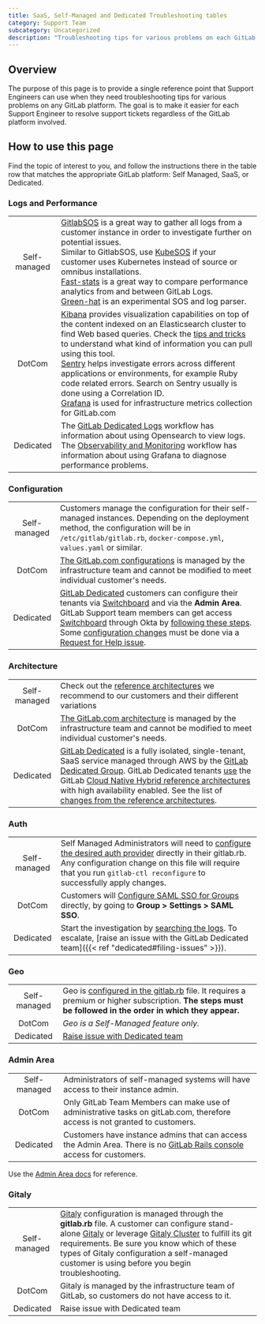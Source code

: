```yaml
---
title: SaaS, Self-Managed and Dedicated Troubleshooting tables
category: Support Team
subcategory: Uncategorized
description: "Troubleshooting tips for various problems on each GitLab platform type"
---
```


## Overview

The purpose of this page is to provide a single reference point that
Support Engineers can use when they need troubleshooting tips for various
problems on any GitLab platform. The goal is to make it easier for each
Support Engineer to resolve support tickets regardless of the GitLab
platform involved.


## How to use this page

Find the topic of interest to you, and follow the instructions there in
the table row that matches the appropriate GitLab platform: Self Managed,
SaaS, or Dedicated.

### Logs and Performance

|      |       |
|:----:| ----- |
|Self-managed| [GitlabSOS](https://gitlab.com/gitlab-com/support/toolbox/gitlabsos) is a great way to gather all logs from a customer instance in order to investigate further on potential issues.<br/>Similar to GitlabSOS, use [KubeSOS](https://gitlab.com/gitlab-com/support/toolbox/kubesos) if your customer uses Kubernetes instead of source or omnibus installations.<br/>[Fast-stats](https://gitlab.com/gitlab-com/support/toolbox/fast-stats) is a great way to compare performance analytics from and between GitLab Logs.<br/>[Green-hat](https://gitlab.com/gitlab-com/support/toolbox/greenhat)  is an experimental SOS and log parser.|
|DotCom|[Kibana](https://log.gprd.gitlab.net/) provides visualization capabilities on top of the content indexed on an Elasticsearch cluster to find Web based queries. Check the [tips and tricks](/handbook/support/workflows/kibana.html#tips-and-tricks) to understand what kind of information you can pull using this tool.<br/>[Sentry](https://sentry.gitlab.net/gitlab/gitlabcom/) helps investigate errors across different applications or environments, for example Ruby code related errors. Search on Sentry usually is done using a Correlation ID.<br/>[Grafana](https://about.gitlab.com/handbook/engineering/monitoring/#main-monitoring-dashboards) is used for infrastructure metrics collection for GitLab.com |
|Dedicated|The [GitLab Dedicated Logs](/handbook/support/workflows/dedicated_logs/) workflow has information about using Opensearch to view logs. The [Observability and Monitoring](/handbook/support/workflows/dedicated_instance_health/) workflow has information about using Grafana to diagnose performance problems.|

### Configuration

|      |       |
|:----:| ----- |
|Self-managed| Customers manage the configuration for their self-managed instances. Depending on the deployment method, the configuration will be in `/etc/gitlab/gitlab.rb`, `docker-compose.yml`, `values.yaml` or similar.|
|DotCom| [The GitLab.com configurations](https://docs.gitlab.com/ee/user/gitlab_com/) is managed by the infrastructure team and cannot be modified to meet individual customer's needs.|
|Dedicated|[GitLab Dedicated](https://docs.gitlab.com/ee/subscriptions/gitlab_dedicated/) customers can configure their tenants via [Switchboard](https://about.gitlab.com/direction/saas-platforms/switchboard/) and via the **Admin Area**. GitLab Support team members can get access [Switchboard](./dedicated_switchboard.md) through Okta by [following these steps](/handbook/support/workflows/dedicated_switchboard/#accessing-switchboard). Some [configuration changes](/handbook/support/workflows/dedicated/#configuration-changes) must be done via a [Request for Help issue](/handbook/support/workflows/how-to-get-help/#how-to-use-gitlabcom-to-formally-request-help-from-the-gitlab-development-team). |


### Architecture

|      |       |
|:----:| ----- |
|Self-managed| Check out the [reference architectures](https://docs.gitlab.com/ee/administration/reference_architectures/) we recommend to our customers and their different variations|
|DotCom| [The GitLab.com architecture](https://about.gitlab.com/handbook/engineering/infrastructure/production/architecture/#infra-current-archi-diagram) is managed by the infrastructure team and cannot be modified to meet individual customer's needs.|
|Dedicated|[GitLab Dedicated](https://docs.gitlab.com/ee/subscriptions/gitlab_dedicated/) is a fully isolated, single-tenant, SaaS service managed through AWS by the [GitLab Dedicated Group](https://about.gitlab.com/handbook/engineering/infrastructure/team/gitlab-dedicated). GitLab Dedicated tenants [use](https://docs.gitlab.com/ee/subscriptions/gitlab_dedicated/#availability-and-scalability) the GitLab [Cloud Native Hybrid reference architectures](https://docs.gitlab.com/ee/administration/reference_architectures/index.html#cloud-native-hybrid) with high availability enabled. See the list of [changes from the reference architectures](https://gitlab-com.gitlab.io/gl-infra/gitlab-dedicated/team/architecture/Architecture.html#changes-from-reference-architectures).|

### Auth

|      |       |
|:----:| ----- |
|Self-managed| Self Managed Administrators will need to [configure the desired auth provider](https://docs.gitlab.com/ee/administration/auth/) directly in their gitlab.rb. Any configuration change on this file will require that you run `gitlab-ctl reconfigure` to successfully apply changes.|
|DotCom| Customers will [Configure SAML SSO for Groups](https://docs.gitlab.com/ee/user/group/saml_sso/index.html) directly, by going to **Group > Settings > SAML SSO**.|
|Dedicated| Start the investigation by [searching the logs](/handbook/support/workflows/dedicated_logs). To escalate, [raise an issue with the GitLab Dedicated team]({{< ref "dedicated#filing-issues" >}}).|

### Geo

|      |       |
|:----:| ----- |
|Self-managed| Geo is [configured in the gitlab.rb](https://docs.gitlab.com/ee/administration/geo/setup/) file. It requires a premium or higher subscription. **The steps must be followed in the order in which they appear.**|
|DotCom| *Geo is a Self-Managed feature only.*|
|Dedicated|[Raise issue with Dedicated team](/handbook/support/workflows/dedicated/#filing-issues)|

### Admin Area

|      |       |
|:----:| ----- |
|Self-managed| Administrators of self-managed systems will have access to their instance admin.|
|DotCom| Only GitLab Team Members can make use of administrative tasks on gitLab.com, therefore access is not granted to customers.|
|Dedicated| Customers have instance admins that can access the Admin Area. There is no [GitLab Rails console](https://docs.gitlab.com/ee/administration/operations/rails_console.html) access for customers.|

Use the [Admin Area docs](https://docs.gitlab.com/ee/administration/admin_area.html#gitlab-admin-area) for reference.

### Gitaly

|      |       |
|:----:| ----- |
|Self-managed| [Gitaly](https://docs.gitlab.com/ee/administration/gitaly/) configuration is managed through the **gitlab.rb** file. A customer can configure stand-alone [Gitaly](https://docs.gitlab.com/ee/administration/gitaly/configure_gitaly.html) or leverage [Gitaly Cluster](https://docs.gitlab.com/ee/administration/gitaly/praefect.html) to fulfill its git requirements. Be sure you know which of these types of Gitaly configuration a self-managed customer is using before you begin troubleshooting.|
|DotCom| Gitaly is managed by the infrastructure team of GitLab, so customers do not have access to it.|
|Dedicated|Raise issue with Dedicated team|

